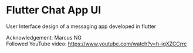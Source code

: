 # Flutter Chat App UI  
User Interface design of a messaging app developed in flutter   
   
Acknowledgement: Marcus NG    
Followed YouTube video: https://www.youtube.com/watch?v=h-igXZCCrrc   
